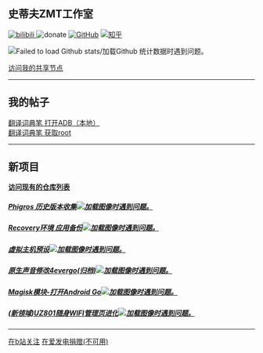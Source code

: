 
## 史蒂夫ZMT工作室

[![bilibili](https://img.shields.io/badge/dynamic/json?url=https%3A%2F%2Fapi.bilibili.com%2Fx%2Frelation%2Fstat%3Fvmid%3D474130186&query=%24.data.follower&logo=bilibili&logoColor=pink&label=Bilibili%20Subscriber&color=pink)
](https://space.bilibili.com/474130186) ![donate](https://img.shields.io/badge/afdian-Not_available-white?style=plastic&logo=GitHub%20Sponsors&logoColor=white&label=afdian&labelColor=grey) [![GitHub](https://img.shields.io/badge/dynamic/json?url=https%3A%2F%2Fapi.swo.moe%2Fstats%2Fgithub%2Fstevezmtstudios&query=count&color=181717&label=GitHub&labelColor=282c34&logo=github&suffix=+follows&cacheSeconds=3600)](https://github.com/stevezmtstudios) [![知乎](https://img.shields.io/badge/dynamic/json?url=https%3A%2F%2Fapi.swo.moe%2Fstats%2Fzhihu%2Fzhang-xian-sheng-70-9&query=count&color=282c34&label=%E7%9F%A5%E4%B9%8E&labelColor=0084ff&logo=zhihu&logoColor=ffffff&suffix=+%E5%85%B3%E6%B3%A8&cacheSeconds=3600)](https://www.zhihu.com/people/zhang-xian-sheng-70-9)

![Failed to load Github stats/加载Github 统计数据时遇到问题。](https://github-readme-stats.vercel.app/api?username=stevezmtstudios&show=discussions_started,prs_merged_percentage&count_private=true&show_icons=true&title_color=359697&icon_color=359697&hide_border=false&theme=radical&locale=cn&rank_icon=github)

[访问我的共享节点](/sharepoint)

-----
## **我的帖子** 

[翻译词典笔 打开ADB（本地）](https://www.coolapk.com/feed/49767646?shareKey=YWNkMzBmNTU4NmY3NjU1ODhiY2Y~&shareUid=22536770&shareFrom=com.coolapk.market_13.3.6)<br>
[翻译词典笔 获取root](https://www.coolapk.com/feed/50533639?shareKey=ZTY5NDM3NWYyYTBjNjU1ODhhODI~&shareUid=22536770&shareFrom=com.coolapk.market_13.3.6)

-----

## **新项目**

[**访问现有的仓库列表**](https://github.com/SteveZMTstudios?tab=repositories)
<br>


##### [Phigros 历史版本收集![加载图像时遇到问题。](https://github-readme-stats.vercel.app/api/pin/?username=stevezmtstudios&repo=phigros-history)](/Phigros-history)<br>
##### [Recovery环境 应用备份![加载图像时遇到问题。](https://github-readme-stats.vercel.app/api/pin/?username=stevezmtstudios&repo=AppBackup-onRecovery)](https://github.com/SteveZMTstudios/AppBackup-onRecovery)<br>
##### [虚拟主机预设![加载图像时遇到问题。](https://github-readme-stats.vercel.app/api/pin/?username=stevezmtstudios&repo=vmhost)](https://vmhost.stevezmt.top)<br>
##### [原生声音修改4evergo(归档)![加载图像时遇到问题。](https://github-readme-stats.vercel.app/api/pin/?username=stevezmtstudios&repo=SoundMod_4_evergo)](https://github.com/SteveZMTstudios/SoundMod_4_evergo)<br>
##### [Magisk模块-打开Android Go![加载图像时遇到问题。](https://github-readme-stats.vercel.app/api/pin/?username=stevezmtstudios&repo=magisk-low_ram)](https://github.com/SteveZMTstudios/magisk-low_ram)<br>
##### [(新领域)UZ801随身WIFI管理页进化![加载图像时遇到问题。](https://github-readme-stats.vercel.app/api/pin/?username=stevezmtstudios&repo=uz801-weboard-evolution)](https://github.com/SteveZMTstudios/uz801-weboard-evolution)

------

[在b站关注](https://space.bilibili.com/474130186)
  [在爱发电捐赠(不可用)](https://afdian.net/@stevezmtstudios)
